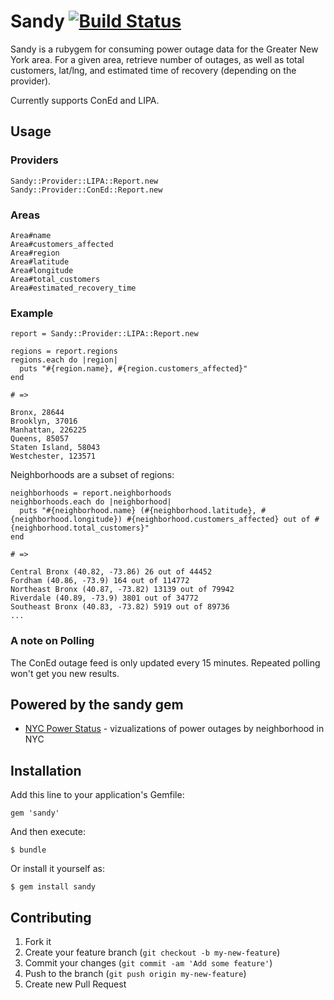 # Sandy [![Build Status](https://secure.travis-ci.org/ckundo/sandy.png)](https://travis-ci.org/ckundo/sandy)

Sandy is a rubygem for consuming power outage data for the Greater New York area. For a given area, retrieve number of outages,
as well as total customers, lat/lng, and estimated time of recovery (depending on the provider). 

Currently supports ConEd and LIPA.

## Usage

### Providers
    
    Sandy::Provider::LIPA::Report.new
    Sandy::Provider::ConEd::Report.new

### Areas

    Area#name
    Area#customers_affected
    Area#region
    Area#latitude
    Area#longitude
    Area#total_customers
    Area#estimated_recovery_time

### Example

    report = Sandy::Provider::LIPA::Report.new

    regions = report.regions
    regions.each do |region|
      puts "#{region.name}, #{region.customers_affected}"
    end

    # => 

    Bronx, 28644
    Brooklyn, 37016
    Manhattan, 226225
    Queens, 85057
    Staten Island, 58043
    Westchester, 123571

Neighborhoods are a subset of regions:

    neighborhoods = report.neighborhoods
    neighborhoods.each do |neighborhood|
      puts "#{neighborhood.name} (#{neighborhood.latitude}, #{neighborhood.longitude}) #{neighborhood.customers_affected} out of #{neighborhood.total_customers}"
    end

    # => 

    Central Bronx (40.82, -73.86) 26 out of 44452
    Fordham (40.86, -73.9) 164 out of 114772
    Northeast Bronx (40.87, -73.82) 13139 out of 79942
    Riverdale (40.89, -73.9) 3801 out of 34772
    Southeast Bronx (40.83, -73.82) 5919 out of 89736
    ...

### A note on Polling

The ConEd outage feed is only updated every 15 minutes. Repeated polling won't get you new results.

## Powered by the sandy gem

* [NYC Power Status](http://nycpowerstatus.com/) - vizualizations of power outages by neighborhood in NYC

## Installation

Add this line to your application's Gemfile:

    gem 'sandy'

And then execute:

    $ bundle

Or install it yourself as:

    $ gem install sandy

## Contributing

1. Fork it
2. Create your feature branch (`git checkout -b my-new-feature`)
3. Commit your changes (`git commit -am 'Add some feature'`)
4. Push to the branch (`git push origin my-new-feature`)
5. Create new Pull Request
